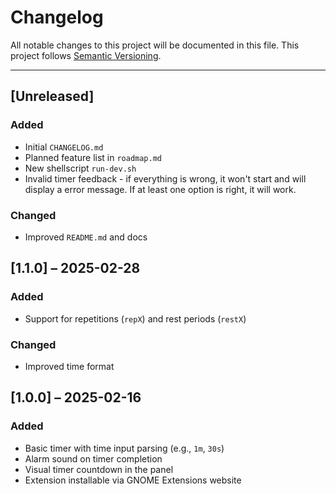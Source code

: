 # Changelog

All notable changes to this project will be documented in this file.
This project follows [Semantic Versioning](https://semver.org/).

---

## [Unreleased]
### Added
- Initial `CHANGELOG.md`
- Planned feature list in `roadmap.md`
- New shellscript `run-dev.sh`
- Invalid timer feedback - if everything is wrong, it won't start and will display a error message. If at least one option is right, it will work.

### Changed
- Improved `README.md` and docs

## [1.1.0] – 2025-02-28
### Added
- Support for repetitions (`repX`) and rest periods (`restX`)

### Changed
- Improved time format

## [1.0.0] – 2025-02-16
### Added
- Basic timer with time input parsing (e.g., `1m`, `30s`)
- Alarm sound on timer completion
- Visual timer countdown in the panel
- Extension installable via GNOME Extensions website
